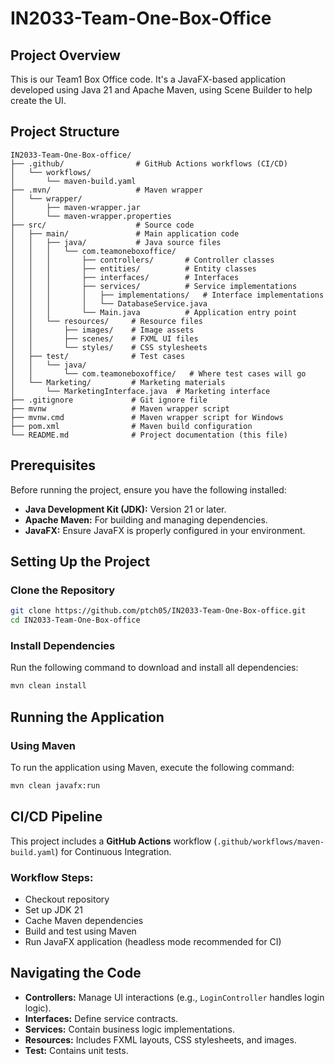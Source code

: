 # IN2033-Team-One-Box-Office

## Project Overview
This is our Team1 Box Office code. It's a JavaFX-based application developed using Java 21 and Apache Maven, using Scene Builder to help create the UI.

## Project Structure
```
IN2033-Team-One-Box-office/
├── .github/                # GitHub Actions workflows (CI/CD)
│   └── workflows/
│       └── maven-build.yaml
├── .mvn/                   # Maven wrapper
│   └── wrapper/
│       ├── maven-wrapper.jar
│       └── maven-wrapper.properties
├── src/                    # Source code
│   ├── main/               # Main application code
│   │   ├── java/           # Java source files
│   │   │   └── com.teamoneboxoffice/
│   │   │       ├── controllers/       # Controller classes
│   │   │       ├── entities/          # Entity classes
│   │   │       ├── interfaces/        # Interfaces
│   │   │       ├── services/          # Service implementations
│   │   │       │   ├── implementations/   # Interface implementations
│   │   │       │   └── DatabaseService.java
│   │   │       └── Main.java          # Application entry point
│   │   └── resources/     # Resource files
│   │       ├── images/    # Image assets
│   │       ├── scenes/    # FXML UI files
│   │       └── styles/    # CSS stylesheets
│   ├── test/              # Test cases
│   │   └── java/
│   │       └── com.teamoneboxoffice/   # Where test cases will go
│   └── Marketing/         # Marketing materials
│       └── MarketingInterface.java  # Marketing interface
├── .gitignore             # Git ignore file
├── mvnw                   # Maven wrapper script
├── mvnw.cmd               # Maven wrapper script for Windows
├── pom.xml                # Maven build configuration
└── README.md              # Project documentation (this file)
```

## Prerequisites
Before running the project, ensure you have the following installed:
- **Java Development Kit (JDK):** Version 21 or later.
- **Apache Maven:** For building and managing dependencies.
- **JavaFX:** Ensure JavaFX is properly configured in your environment.

## Setting Up the Project
### Clone the Repository
```sh
git clone https://github.com/ptch05/IN2033-Team-One-Box-office.git
cd IN2033-Team-One-Box-office
```

### Install Dependencies
Run the following command to download and install all dependencies:
```sh
mvn clean install
```

## Running the Application
### Using Maven
To run the application using Maven, execute the following command:
```sh
mvn clean javafx:run
```

<!-- ### Using IntelliJ IDEA
1. Open the project in **IntelliJ IDEA**.
2. Navigate to `src/main/java/com.teamoneboxoffice/Main.java`.
3. Right-click on `Main.java` and select **Run 'Main.main()'**. -->


## CI/CD Pipeline
This project includes a **GitHub Actions** workflow (`.github/workflows/maven-build.yaml`) for Continuous Integration.
### Workflow Steps:
- Checkout repository
- Set up JDK 21
- Cache Maven dependencies
- Build and test using Maven
- Run JavaFX application (headless mode recommended for CI)

## Navigating the Code
- **Controllers:** Manage UI interactions (e.g., `LoginController` handles login logic).
- **Interfaces:** Define service contracts.
- **Services:** Contain business logic implementations.
- **Resources:** Includes FXML layouts, CSS stylesheets, and images.
- **Test:** Contains unit tests.
